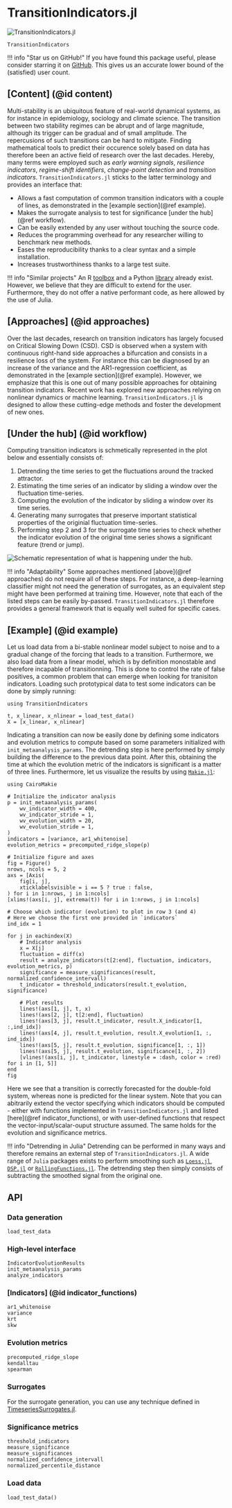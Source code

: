 # TransitionIndicators.jl

![TransitionIndicators.jl](assets/logo.gif)

```@docs
TransitionIndicators
```

!!! info "Star us on GitHub!"
    If you have found this package useful, please consider starring it on [GitHub](https://github.com/JuliaDynamics/TransitionIndicators.jl).
    This gives us an accurate lower bound of the (satisfied) user count.

## [Content] (@id content)

Multi-stability is an ubiquitous feature of real-world dynamical systems, as for instance in epidemiology, sociology and climate science. The transition between two stability regimes can be abrupt and of large magnitude, although its trigger can be gradual and of small amplitude. The repercusions of such transitions can be hard to mitigate. Finding mathematical tools to predict their occurence solely based on data has therefore been an active field of research over the last decades. Hereby, many terms were employed such as *early warning signals*, *resilience indicators*, *regime-shift identifiers*, *change-point detection* and *transition indicators*. `TransitionIndicators.jl` sticks to the latter terminology and provides an interface that:

- Allows a fast computation of common transition indicators with a couple of lines, as demonstrated in the [example section](@ref example).
- Makes the surrogate analysis to test for significance [under the hub](@ref workflow).
- Can be easily extended by any user without touching the source code.
- Reduces the programming overhead for any researcher willing to benchmark new methods.
- Eases the reproducibility thanks to a clear syntax and a simple installation.
- Increases trustworthiness thanks to a large test suite.

!!! info "Similar projects"
    An R [toolbox](https://www.early-warning-signals.org/?page_id=42) and a Python [library](https://pypi.org/project/ewstools/) already exist. However, we believe that they are difficult to extend for the user. Furthermore, they do not offer a native performant code, as here allowed by the use of Julia.

## [Approaches] (@id approaches)

Over the last decades, research on transition indicators has largely focused on Critical Slowing Down (CSD). CSD is observed when a system with continuous right-hand side approaches a bifurcation and consists in a resilience loss of the system. For instance this can be diagnosed by an increase of the variance and the AR1-regression coefficient, as demonstrated in the [example section](@ref example). However, we emphasize that this is one out of many possible approaches for obtaining transition indicators. Recent work has explored new approaches relying on nonlinear dynamics or machine learning. `TransitionIndicators.jl` is designed to allow these cutting-edge methods and foster the development of new ones.

## [Under the hub] (@id workflow)

Computing transition indicators is schmetically represented in the plot below and essentially consists of:
1. Detrending the time series to get the fluctuations around the tracked attractor.
1. Estimating the time series of an indicator by sliding a window over the fluctuation time-series.
2. Computing the evolution of the indicator by sliding a window over its time series.
3. Generating many surrogates that preserve important statistical properties of the originial fluctuation time-series.
4. Performing step 2 and 3 for the surrogate time series to check whether the indicator evolution of the original time series shows a significant feature (trend or jump).

![Schematic representation of what is happening under the hub.](assets/workflow.svg)

!!! info "Adaptability"
    Some approaches mentioned [above](@ref approaches) do not require all of these steps. For instance, a deep-learning classifier might not need the generation of surrogates, as an equivalent step might have been performed at training time. However, note that each of the listed steps can be easily by-passed. `TransitionIndicators.jl` therefore provides a general framework that is equally well suited for specific cases.

## [Example] (@id example)

Let us load data from a bi-stable nonlinear model subject to noise and to a gradual change of the forcing that leads to a transition. Furthermore, we also load data from a linear model, which is by definition monostable and therefore incapable of transitionning. This is done to control the rate of false positives, a common problem that can emerge when looking for tranisiton indicators. Loading such prototypical data to test some indicators can be done by simply running:

```@example MAIN
using TransitionIndicators

t, x_linear, x_nlinear = load_test_data()
X = [x_linear, x_nlinear]
```

Indicating a transition can now be easily done by defining some indicators and evolution metrics to compute based on some parameters initialized with `init_metaanalysis_params`. The detrending step is here performed by simply building the difference to the previous data point. After this, obtaining the time at which the evolution metric of the indicators is significant is a matter of three lines. Furthermore, let us visualize the results by using [`Makie.jl`](https://docs.makie.org/stable/):

```@example MAIN
using CairoMakie

# Initialize the indicator analysis
p = init_metaanalysis_params(
    wv_indicator_width = 400,
    wv_indicator_stride = 1,
    wv_evolution_width = 20,
    wv_evolution_stride = 1,
)
indicators = [variance, ar1_whitenoise]
evolution_metrics = precomputed_ridge_slope(p)

# Initialize figure and axes
fig = Figure()
nrows, ncols = 5, 2
axs = [Axis(
    fig[i, j],
    xticklabelsvisible = i == 5 ? true : false,
) for i in 1:nrows, j in 1:ncols]
[xlims!(axs[i, j], extrema(t)) for i in 1:nrows, j in 1:ncols]

# Choose which indicator (evolution) to plot in row 3 (and 4)
# Here we choose the first one provided in `indicators`
ind_idx = 1

for j in eachindex(X)
    # Indicator analysis
    x = X[j]
    fluctuation = diff(x)
    result = analyze_indicators(t[2:end], fluctuation, indicators, evolution_metrics, p)
    significance = measure_significances(result, normalized_confidence_intervall)
    t_indicator = threshold_indicators(result.t_evolution, significance)
    
    # Plot results
    lines!(axs[1, j], t, x)
    lines!(axs[2, j], t[2:end], fluctuation)
    lines!(axs[3, j], result.t_indicator, result.X_indicator[1, :,ind_idx])
    lines!(axs[4, j], result.t_evolution, result.X_evolution[1, :, ind_idx])
    lines!(axs[5, j], result.t_evolution, significance[1, :, 1])
    lines!(axs[5, j], result.t_evolution, significance[1, :, 2])
    [vlines!(axs[i, j], t_indicator, linestyle = :dash, color = :red) for i in [1, 5]]
end
fig
```

Here we see that a transition is correctly forecasted for the double-fold system, whereas none is predicted for the linear system. Note that you can abitrarily extend the vector specifying which indicators should be computed - either with functions implemented in `TransitionIndicators.jl` and listed [here](@ref indicator_functions), or with user-defined functions that respect the vector-input/scalar-ouput structure assumed. The same holds for the evolution and significance metrics.

!!! info "Detrending in Julia"
    Detrending can be performed in many ways and therefore remains an external step of `TransitionIndicators.jl`. A wide range of `Julia` packages exists to perform smoothing such as [`Loess.jl`](https://github.com/JuliaStats/Loess.jl), [`DSP.jl`](https://docs.juliadsp.org/latest/contents/) or [`RollingFunctions.jl`](https://jeffreysarnoff.github.io/RollingFunctions.jl/dev/). The detrending step then simply consists of subtracting the smoothed signal from the original one.

## API

### Data generation

```@docs
load_test_data
```

### High-level interface
```@docs
IndicatorEvolutionResults
init_metaanalysis_params
analyze_indicators
```

### [Indicators] (@id indicator_functions)
```@docs
ar1_whitenoise
variance
krt
skw
```

### Evolution metrics
```@docs
precomputed_ridge_slope
kendalltau
spearman
```

### Surrogates

For the surrogate generation, you can use any technique defined in [TimeseriesSurrogates.jl](https://juliadynamics.github.io/TimeseriesSurrogates.jl/stable/#Surrogate-methods).

### Significance metrics

```@docs
threshold_indicators
measure_significance
measure_significances
normalized_confidence_intervall
normalized_percentile_distance
```

### Load data

```@docs
load_test_data()
```